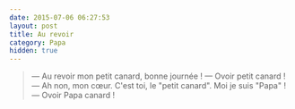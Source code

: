 ```yaml
---
date: 2015-07-06 06:27:53
layout: post
title: Au revoir
category: Papa
hidden: true
---
```


> —  Au revoir mon petit canard, bonne journée !
> —  Ovoir petit canard !
> —  Ah non, mon cœur. C'est toi, le "petit canard". Moi je suis "Papa" !
> —  Ovoir Papa canard !

